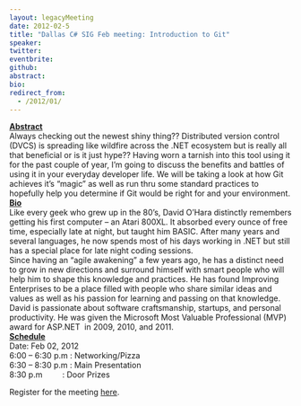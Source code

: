 ```yaml
---
layout: legacyMeeting
date: 2012-02-5
title: "Dallas C# SIG Feb meeting: Introduction to Git"
speaker:
twitter:
eventbrite:
github:
abstract:
bio:
redirect_from:
  - /2012/01/
---
```


<div id="_mcePaste"><strong><span style="text-decoration: underline;">Abstract</span></strong></div>
<div id="_mcePaste">Always checking out the newest shiny thing?? Distributed version control (DVCS) is spreading like wildfire across the .NET ecosystem but is really all that beneficial or is it just hype?? Having worn a tarnish into this tool using it for the past couple of year, I&#8217;m going to discuss the benefits and battles of using it in your everyday developer life. We will be taking a look at how Git achieves it&#8217;s &#8220;magic&#8221; as well as run thru some standard practices to hopefully help you determine if Git would be right for and your environment.</div>
<div></div>
<div id="_mcePaste"><strong><span style="text-decoration: underline;">Bio</span></strong></div>
<div id="_mcePaste">Like every geek who grew up in the 80&#8217;s, David O&#8217;Hara distinctly remembers getting his first computer &#8211; an Atari 800XL. It absorbed every ounce of free time, especially late at night, but taught him BASIC. After many years and several languages, he now spends most of his days working in .NET but still has a special place for late night coding sessions.</div>
<div id="_mcePaste">Since having an &#8220;agile awakening&#8221; a few years ago, he has a distinct need to grow in new directions and surround himself with smart people who will help him to shape this knowledge and practices. He has found Improving Enterprises to be a place filled with people who share similar ideas and values as well as his passion for learning and passing on that knowledge.</div>
<div id="_mcePaste">David is passionate about software craftsmanship, startups, and personal productivity. He was given the Microsoft Most Valuable Professional (MVP) award for ASP.NET &nbsp;in 2009, 2010, and 2011.</div>
<div id="_mcePaste"></div>
<div><strong><span style="text-decoration: underline;">Schedule</span></strong></div>
<div id="_mcePaste">Date: Feb 02, 2012</div>
<div>6:00 &#8211; 6:30 p.m : Networking/Pizza</div>
<div id="_mcePaste">6:30 &#8211; 8:30 p.m : Main Presentation</div>
<div id="_mcePaste">8:30 p.m &nbsp; &nbsp; &nbsp; &nbsp; : Door Prizes</div>
<p>Register for the meeting <a href="http://www.eventbrite.com/event/2769444483">here</a>.</p>

